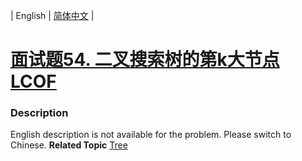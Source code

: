 | English | [简体中文](README.md) |

# [面试题54. 二叉搜索树的第k大节点  LCOF](https://leetcode-cn.com/problems/er-cha-sou-suo-shu-de-di-kda-jie-dian-lcof)
 ### Description
English description is not available for the problem. Please switch to Chinese.
**Related Topic**  [Tree](https://leetcode-cn.com/tag/tree) 